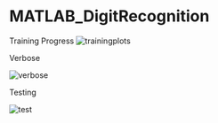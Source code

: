 # MATLAB_DigitRecognition
Training Progress
![trainingplots](https://github.com/AyeshaNoor0231/MATLAB_DigitRecognition/assets/141872335/98fdaf25-d24b-488a-bc31-6183acc59f7f)

Verbose

![verbose](https://github.com/AyeshaNoor0231/MATLAB_DigitRecognition/assets/141872335/c44fcf93-470a-40d7-b8f9-ba914ac1247b)

Testing

![test](https://github.com/AyeshaNoor0231/MATLAB_DigitRecognition/assets/141872335/b018d3df-1abb-4f17-b472-877cfd0dcf0b)
